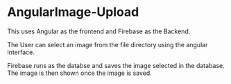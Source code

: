 # AngularImage-Upload

This uses Angular as the frontend and Firebase as the Backend. 

The User can select an image from the file directory using the angular interface. 

Firebase runs as the databse and saves the image selected in the database. The image is then shown once the image is saved.
